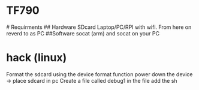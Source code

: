 # TF790
<what is>
# Requirments
## Hardware
SDcard
Laptop/PC/RPI with wifi. From here on reverd to as PC
##Software
socat (arm) and socat on your PC


# hack (linux)
Format the sdcard using the device format function
power down the device -> place sdcard in pc 
Create a file called debug1
in the file add the sh
